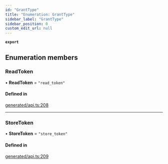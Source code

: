 ```yaml
---
id: "GrantType"
title: "Enumeration: GrantType"
sidebar_label: "GrantType"
sidebar_position: 0
custom_edit_url: null
---
```


**`export`**

## Enumeration members

### ReadToken

• **ReadToken** = `"read_token"`

#### Defined in

[generated/api.ts:208](https://github.com/refinery-labs/lunasec-monorepo/blob/59906a9/js/sdks/packages/tokenizer-sdk/src/generated/api.ts#L208)

___

### StoreToken

• **StoreToken** = `"store_token"`

#### Defined in

[generated/api.ts:209](https://github.com/refinery-labs/lunasec-monorepo/blob/59906a9/js/sdks/packages/tokenizer-sdk/src/generated/api.ts#L209)
